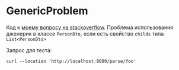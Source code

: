 # GenericProblem
Код к [моему вопросу на stackoverflow](https://ru.stackoverflow.com/questions/1536643/Дженерик-и-проблема-с-рекурсией-и-десериализацией). Проблема использования дженерик в классе `PersonDto`, если есть свойство `childs` типа `List<PersonDto>`

Запрос для теста:
```
curl --location 'http://localhost:8080/parse/foo'
```
